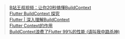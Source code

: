 
> [ B站王叔视频：让你20秒搞懂BuildContext ](https://www.bilibili.com/video/BV1by4y1t7oG?spm_id_from=333.999.0.0 )<br/>
> [ Flutter BuildContext 探究 ]( https://juejin.cn/post/6844903763656835086 )<br/>
> [ Flutter | 深入理解BuildContext ]( https://www.jianshu.com/p/509b77b26b78 )<br/>
> [ Flutter Context的作用 ]( https://blog.csdn.net/qq_41742772/article/details/119736423 )<br/>
> [ BuildContext浪费了Flutter 99%的性能 (请叫我中路杀神) ]( https://mp.weixin.qq.com/s/W4lz3LNam6VxI3RocOYNCw )<br/>

